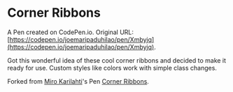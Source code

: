# Corner Ribbons

A Pen created on CodePen.io. Original URL: [https://codepen.io/joemaripaduhilao/pen/Xmbyjq](https://codepen.io/joemaripaduhilao/pen/Xmbyjq).

Got this wonderful idea of these cool corner ribbons and decided to make it ready for use. Custom styles like colors work with simple class changes.

Forked from [Miro Karilahti](http://codepen.io/miroot/)'s Pen [Corner Ribbons](http://codepen.io/miroot/pen/wiKAp/).